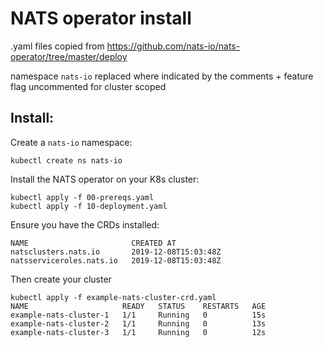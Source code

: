 # NATS operator install

.yaml files copied from https://github.com/nats-io/nats-operator/tree/master/deploy

namespace `nats-io` replaced where indicated by the comments + feature flag uncommented for cluster scoped

## Install:

Create a `nats-io`  namespace:

```
kubectl create ns nats-io
```

Install the NATS operator on your K8s cluster:

```
kubectl apply -f 00-prereqs.yaml
kubectl apply -f 10-deployment.yaml
```

Ensure you have the CRDs installed:

```
NAME                       CREATED AT
natsclusters.nats.io       2019-12-08T15:03:48Z
natsserviceroles.nats.io   2019-12-08T15:03:48Z
```

Then create your cluster

```
kubectl apply -f example-nats-cluster-crd.yaml
NAME                     READY   STATUS    RESTARTS   AGE
example-nats-cluster-1   1/1     Running   0          15s
example-nats-cluster-2   1/1     Running   0          13s
example-nats-cluster-3   1/1     Running   0          12s
```
